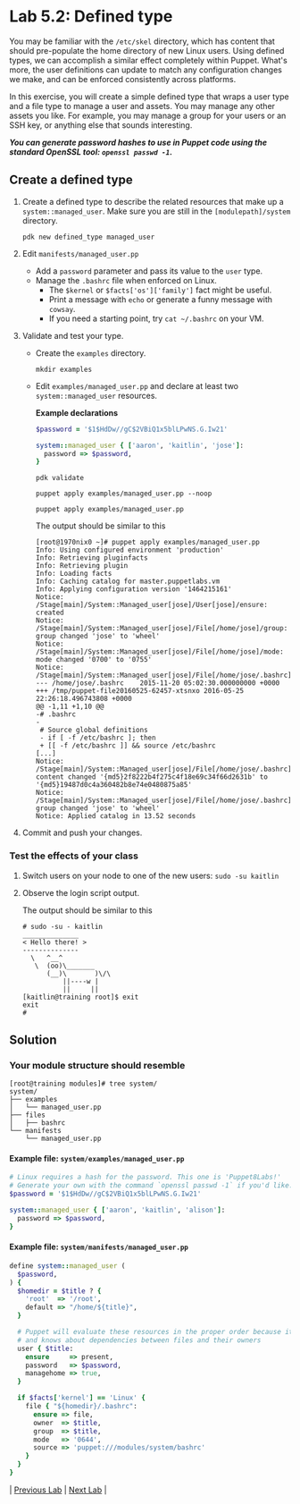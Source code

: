 # Lab 5.2: Defined type

You may be familiar with the `/etc/skel` directory, which has content that  should pre-populate the home directory of new Linux users. Using defined types, we can accomplish a similar effect completely within Puppet.  What's more, the user definitions can update to match any configuration changes we make, and can be enforced consistently across platforms.

In this exercise, you will create a simple defined type that wraps a user type and a file type to manage a user and assets. You may manage any other assets you like. For example, you may manage a group for your users or an SSH key, or anything else that sounds interesting.

**_You can generate password hashes to use in Puppet code using the standard OpenSSL tool:  `openssl passwd -1`._**

## Create a defined type

1. Create a defined type to describe the related resources that make up a `system::managed_user`. Make sure you are still in the `[modulepath]/system` directory.

    ```pdk new defined_type managed_user```

1. Edit `manifests/managed_user.pp`
    * Add a `password` parameter and pass its value to the `user` type.
    * Manage the `.bashrc` file when enforced on Linux.
        * The `$kernel` or `$facts['os']['family']` fact might be useful.
        * Print a message with `echo` or generate a funny message with `cowsay`.
        * If you need a starting point, try `cat ~/.bashrc` on your VM.
1. Validate and test your type.
    * Create the `examples` directory.

      ```mkdir examples```

    * Edit `examples/managed_user.pp` and declare at least two `system::managed_user` resources.

      **Example declarations**

      ```ruby
      $password = '$1$HdDw//gC$2VBiQ1x5blLPwNS.G.Iw21'

      system::managed_user { ['aaron', 'kaitlin', 'jose']:
        password => $password,
      }
      ```

      ```pdk validate```

      ```puppet apply examples/managed_user.pp --noop```

      ```puppet apply examples/managed_user.pp```

      The output should be similar to this

      ```plaintext
      [root@1970nix0 ~]# puppet apply examples/managed_user.pp
      Info: Using configured environment 'production'
      Info: Retrieving pluginfacts
      Info: Retrieving plugin
      Info: Loading facts
      Info: Caching catalog for master.puppetlabs.vm
      Info: Applying configuration version '1464215161'
      Notice: /Stage[main]/System::Managed_user[jose]/User[jose]/ensure: created
      Notice: /Stage[main]/System::Managed_user[jose]/File[/home/jose]/group: group changed 'jose' to 'wheel'
      Notice: /Stage[main]/System::Managed_user[jose]/File[/home/jose]/mode: mode changed '0700' to '0755'
      Notice: /Stage[main]/System::Managed_user[jose]/File[/home/jose/.bashrc]/content:
      --- /home/jose/.bashrc    2015-11-20 05:02:30.000000000 +0000
      +++ /tmp/puppet-file20160525-62457-xtsnxo 2016-05-25 22:26:18.496743808 +0000
      @@ -1,11 +1,10 @@
      -# .bashrc
      -
       # Source global definitions
       - if [ -f /etc/bashrc ]; then
       + [[ -f /etc/bashrc ]] && source /etc/bashrc
      [...]
      Notice: /Stage[main]/System::Managed_user[jose]/File[/home/jose/.bashrc]/content: content changed '{md5}2f8222b4f275c4f18e69c34f66d2631b' to '{md5}19487d0c4a360482b8e74e0480875a85'
      Notice: /Stage[main]/System::Managed_user[jose]/File[/home/jose/.bashrc]/group: group changed 'jose' to 'wheel'
      Notice: Applied catalog in 13.52 seconds
      ```

1. Commit and push your changes.

### Test the effects of your class

1. Switch users on your node to one of the new users: `sudo -su kaitlin`
1. Observe the login script output.

    The output should be similar to this

    ```plaintext
    # sudo -su - kaitlin
    ______________
    < Hello there! >
    --------------
      \   ^__^
       \  (oo)\_______
          (__)\       )\/\
              ||----w |
              ||     ||
    [kaitlin@training root]$ exit
    exit
    #
    ```

## Solution

### Your module structure should resemble

```plaintext
[root@training modules]# tree system/
system/
├── examples
│   └── managed_user.pp
├── files
│   ├── bashrc
└── manifests
    └── managed_user.pp
```

#### Example file: `system/examples/managed_user.pp`

```ruby
# Linux requires a hash for the password. This one is 'Puppet8Labs!'
# Generate your own with the command `openssl passwd -1` if you'd like.
$password = '$1$HdDw//gC$2VBiQ1x5blLPwNS.G.Iw21'

system::managed_user { ['aaron', 'kaitlin', 'alison']:
  password => $password,
}
```

#### Example file: `system/manifests/managed_user.pp`

```ruby
define system::managed_user (
  $password,
) {
  $homedir = $title ? {
    'root'  => '/root',
    default => "/home/${title}",
  }

  # Puppet will evaluate these resources in the proper order because it's smart
  # and knows about dependencies between files and their owners
  user { $title:
    ensure     => present,
    password   => $password,
    managehome => true,
  }

  if $facts['kernel'] == 'Linux' {
    file { "${homedir}/.bashrc":
      ensure => file,
      owner  => $title,
      group  => $title,
      mode   => '0644',
      source => 'puppet:///modules/system/bashrc'
    }
  }
}
```

|  [Previous Lab](../lab-05.1-Resource-purging)  |  [Next Lab](../lab-06.1-Validating-parameters)  |
